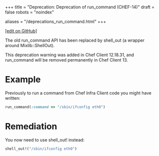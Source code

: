 +++
title = "Deprecation: Deprecation of run_command (CHEF-14)"
draft = false
robots = "noindex"


aliases = "/deprecations_run_command.html"
+++

[\[edit on GitHub\]](https://github.com/chef/chef-web-docs/blob/master/content/deprecations_run_command.md)



The old run_command API has been replaced by shell_out (a wrapper
around Mixlib::ShellOut).

This deprecation warning was added in Chef Client 12.18.31, and
run_command will be removed permanently in Chef Client 13.

Example
=======

Previously to run a command from Chef Infra Client code you might have
written:

``` ruby
run_command(:command => "/sbin/ifconfig eth0")
```

Remediation
===========

You now need to use shell_out! instead:

``` ruby
shell_out!("/sbin/ifconfig eth0")
```
